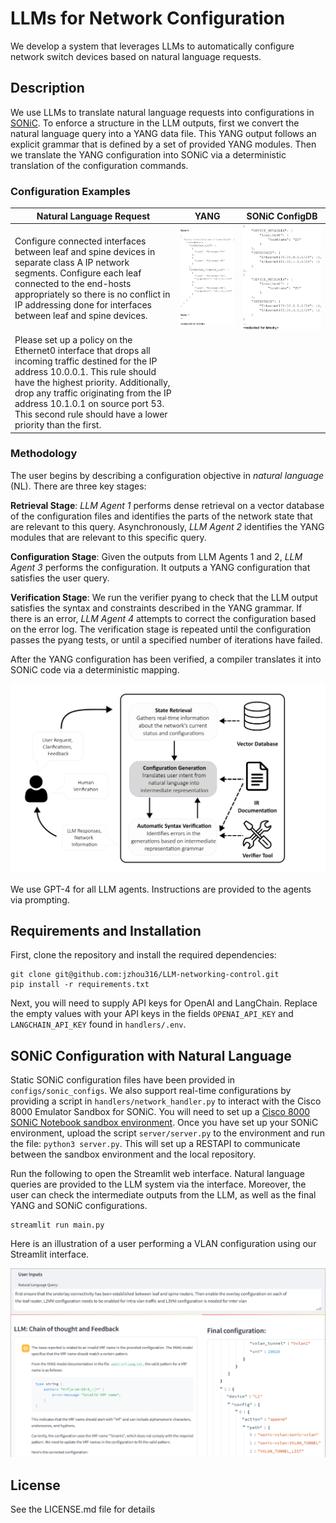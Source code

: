 # LLMs for Network Configuration

We develop a system that leverages LLMs to automatically configure network switch devices based on natural language requests. 

## Description

We use LLMs to translate natural language requests into configurations in [SONiC](https://sonicfoundation.dev/). To enforce a structure in the LLM outputs, first we convert the natural language query into a YANG data file. This YANG output follows an explicit grammar that is defined by a set of provided YANG modules. Then we translate the YANG configuration into SONiC via a deterministic translation of the configuration commands.

### Configuration Examples

|Natural Language Request|YANG|SONiC ConfigDB|
|---|---|---|
|Configure connected interfaces between leaf and spine devices in separate class A IP network segments. Configure each leaf connected to the end-hosts appropriately so there is no conflict in IP addressing done for interfaces between leaf and spine devices.|![ip_config_yang](data/images/ip_config_yang.png)|![ip_config_sonic](data/images/ip_config_sonic.png)|
|Please set up a policy on the Ethernet0 interface that drops all incoming traffic destined for the IP address 10.0.0.1. This rule should have the highest priority. Additionally, drop any traffic originating from the IP address 10.1.0.1 on source port 53. This second rule should have a lower priority than the first.|||

### Methodology

The user begins by describing a configuration objective in *natural language* (NL). There are three key stages:

**Retrieval Stage**: *LLM Agent 1* performs dense retrieval on a vector database of the configuration files and identifies the parts of the network state that are relevant to this query. Asynchronously, *LLM Agent 2* identifies the YANG modules that are relevant to this specific query.

**Configuration Stage**: Given the outputs from LLM Agents 1 and 2, *LLM Agent 3* performs the configuration. It outputs a YANG configuration that satisfies the user query.

**Verification Stage**: We run the verifier pyang to check that the LLM output satisfies the syntax and constraints described in the YANG grammar. If there is an error, *LLM Agent 4* attempts to correct the configuration based on the error log. The verification stage is repeated until the configuration passes the pyang tests, or until a specified number of iterations have failed.

After the YANG configuration has been verified, a compiler translates it into SONiC code via a deterministic mapping.

![llm_components](data/images/llm_components.png)

We use GPT-4 for all LLM agents. Instructions are provided to the agents via prompting. 

## Requirements and Installation

First, clone the repository and install the required dependencies:
```
git clone git@github.com:jzhou316/LLM-networking-control.git
pip install -r requirements.txt
```

Next, you will need to supply API keys for OpenAI and LangChain. Replace the empty values with your API keys in the fields `OPENAI_API_KEY` and `LANGCHAIN_API_KEY` found in `handlers/.env`. 

## SONiC Configuration with Natural Language

Static SONiC configuration files have been provided in `configs/sonic_configs`. We also support real-time configurations by providing a script in `handlers/network_handler.py` to interact with the Cisco 8000 Emulator Sandbox for SONiC. You will need to set up a [Cisco 8000 SONiC Notebook sandbox environment](https://devnetsandbox.cisco.com/DevNet). Once you have set up your SONiC environment, upload the script `server/server.py` to the environment and run the file: `python3 server.py`. This will set up a RESTAPI to communicate between the sandbox environment and the local repository. 

Run the following to open the Streamlit web interface. Natural language queries are provided to the LLM system via the interface. Moreover, the user can check the intermediate outputs from the LLM, as well as the final YANG and SONiC configurations.

```
streamlit run main.py
```
Here is an illustration of a user performing a VLAN configuration using our Streamlit interface. 

![visualization](data/images/visualization.png)

## License

See the LICENSE.md file for details
